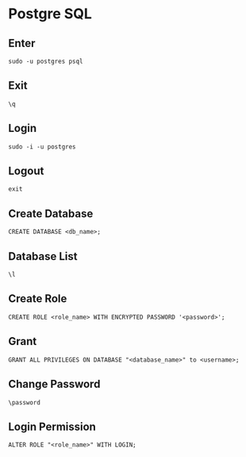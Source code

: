 # Postgre SQL
## Enter
```
sudo -u postgres psql
```
## Exit
```
\q
```
## Login
```
sudo -i -u postgres
```
## Logout
```
exit
```
## Create Database
```
CREATE DATABASE <db_name>;
```
## Database List
```
\l
```
## Create Role
```
CREATE ROLE <role_name> WITH ENCRYPTED PASSWORD '<password>';
```
## Grant
```
GRANT ALL PRIVILEGES ON DATABASE "<database_name>" to <username>;
```
## Change Password
```
\password
```
## Login Permission
```
ALTER ROLE "<role_name>" WITH LOGIN;
```
